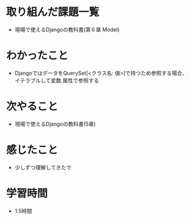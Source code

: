 # 取り組んだ課題一覧

- 現場で使えるDjangoの教科書(第６章 Model)

# わかったこと

- DjangoではデータをQuerySet[<クラス名: 値>]で持つため参照する場合、イテラブルして変数.属性で参照する

# 次やること

- 現場で使えるDjangoの教科書(5章)

# 感じたこと

- 少しずつ理解してきたで

# 学習時間

-  1.5時間